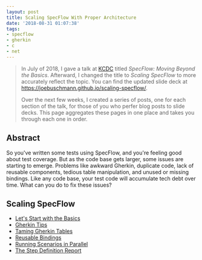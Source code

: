 ```yaml
---
layout: post
title: Scaling SpecFlow With Proper Architecture
date: '2018-08-31 01:07:38'
tags:
- specflow
- gherkin
- c
- net
---
```


> In July of 2018, I gave a talk at [KCDC](http://www.kcdc.info/) titled *SpecFlow: Moving Beyond the Basics*. Afterward, I changed the title to *Scaling SpecFlow* to more accurately reflect the topic. You can find the updated slide deck at https://joebuschmann.github.io/scaling-specflow/.
> 
> Over the next few weeks, I created a series of posts, one for each section of the talk, for those of you who perfer blog posts to slide decks. This page aggregates these pages in one place and takes you through each one in order.

## Abstract

So you've written some tests using SpecFlow, and you're feeling good about test coverage. But as the code base gets larger, some issues are starting to emerge. Problems like awkward Gherkin, duplicate code, lack of reusable components, tedious table manipulation, and unused or missing bindings. Like any code base, your test code will accumulate tech debt over time. What can you do to fix these issues?

## Scaling SpecFlow

* [Let's Start with the Basics](/posts/2018/08/specflow-basics)
* [Gherkin Tips](/posts/2018/08/gherkin-tips)
* [Taming Gherkin Tables](/posts/2018/08/working-effectively-with-specflow-tables)
* [Reusable Bindings](/posts/2018/08/reusable-bindings-in-specflow)
* [Running Scenarios in Parallel](/posts/2018/08/running-specflow-scenarios-in-parallel)
* [The Step Definition Report](/posts/2018/08/specflow-step-definition-report)